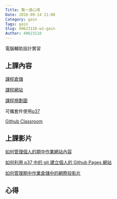 ```yaml
---
Title: 第一週心得
Date: 2018-09-14 11:00
Category: gain
Tags: gain
Slug: 40623116-w1-gain
Author: 40623116
---
```


電腦輔助設計實習

<!-- PELICAN_END_SUMMARY -->

上課內容
----

[課程倉儲](https://github.com/mdecourse/cadp2018/issues)

[課程網站](http://mde.tw/cadp2018/content/index.html)

[課程規劃圖](https://coggle.it/diagram/WzQ9tjCAbqepqWPI/t/%E9%9B%BB%E8%85%A6%E8%BC%94%E5%8A%A9%E8%A8%AD%E8%A8%88%E5%AF%A6%E7%BF%92/7ff3697b0db297209138e7f4ea4d3966eff611b8d3d228fc6aeda2fb112eaf50)

可攜套件使用[p37](http://mde.tw/cadp2018/content/index.html)


[Github Classroom](https://classroom.github.com)


上課影片
----

[如何管理個人的期中作業網站內容](https://www.youtube.com/watch?v=sD9slKyFNao)

[如何利用 p37 中的 git 建立個人的 Github Pages 網站](https://www.youtube.com/watch?v=ax2ZuPm3YXc)


[如何管理期中作業倉儲中的網際投影片](https://www.youtube.com/watch?v=3SR7vom0YA8)

心得
----



